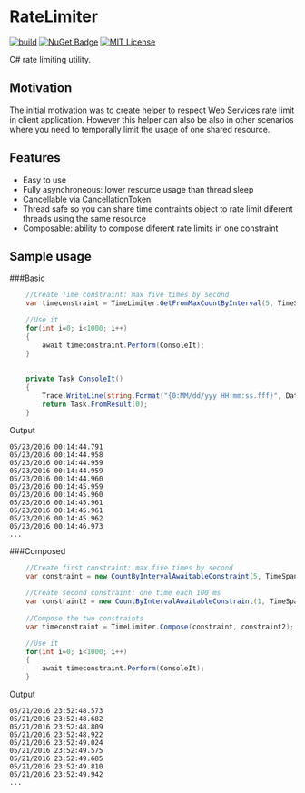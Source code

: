 # RateLimiter

[![build](https://img.shields.io/appveyor/ci/David-Desmaisons/RateLimiter.svg)](https://ci.appveyor.com/project/David-Desmaisons/RateLimiter)
[![NuGet Badge](https://img.shields.io/nuget/v/RateLimiter.svg)](https://www.nuget.org/packages/RateLimiter/)
[![MIT License](https://img.shields.io/github/license/David-Desmaisons/RateLimiter.svg)](https://github.com/David-Desmaisons/RateLimiter/blob/master/LICENSE)

C# rate limiting utility.

## Motivation
The initial motivation was to create helper to respect Web Services rate limit in client application.
However this helper can also be also in other scenarios where you need to temporally limit the usage of one shared resource.

## Features
* Easy to use
* Fully asynchroneous: lower resource usage than thread sleep
* Cancellable via CancellationToken
* Thread safe so you can share time contraints object to rate limit diferent threads using the same resource
* Composable: ability to compose diferent rate limits in one constraint

## Sample usage

###Basic

```C#
    //Create Time constraint: max five times by second
    var timeconstraint = TimeLimiter.GetFromMaxCountByInterval(5, TimeSpan.FromSeconds(1));

    //Use it
    for(int i=0; i<1000; i++)
    {
        await timeconstraint.Perform(ConsoleIt);
    }       
    
    ....
    private Task ConsoleIt()
    {
        Trace.WriteLine(string.Format("{0:MM/dd/yyy HH:mm:ss.fff}", DateTime.Now));
        return Task.FromResult(0);
    }

```

Output
```
05/23/2016 00:14:44.791
05/23/2016 00:14:44.958
05/23/2016 00:14:44.959
05/23/2016 00:14:44.959
05/23/2016 00:14:44.960
05/23/2016 00:14:45.959
05/23/2016 00:14:45.960
05/23/2016 00:14:45.961
05/23/2016 00:14:45.961
05/23/2016 00:14:45.962
05/23/2016 00:14:46.973
...
```

###Composed

```C#
    //Create first constraint: max five times by second
    var constraint = new CountByIntervalAwaitableConstraint(5, TimeSpan.FromSeconds(1));
    
    //Create second constraint: one time each 100 ms
    var constraint2 = new CountByIntervalAwaitableConstraint(1, TimeSpan.FromMilliseconds(100));
    
    //Compose the two constraints
    var timeconstraint = TimeLimiter.Compose(constraint, constraint2);

    //Use it
    for(int i=0; i<1000; i++)
    {
        await timeconstraint.Perform(ConsoleIt);
    }       
```

Output
```
05/21/2016 23:52:48.573
05/21/2016 23:52:48.682
05/21/2016 23:52:48.809
05/21/2016 23:52:48.922
05/21/2016 23:52:49.024
05/21/2016 23:52:49.575
05/21/2016 23:52:49.685
05/21/2016 23:52:49.810
05/21/2016 23:52:49.942
...
```
